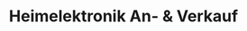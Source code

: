 ---
title: "Heimelektronik An- & Verkauf"
url: /leipzig/heimelektronik-an-und-verkauf/
shop: Elektronik
---